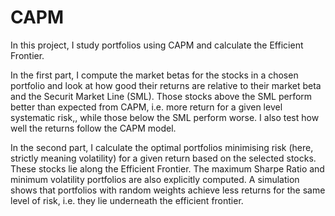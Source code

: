 # CAPM
In this project, I study portfolios using CAPM and calculate the Efficient Frontier.

In the first part, I compute the market betas for the stocks in a chosen portfolio and look at how good their returns are relative to their market beta and the Securit Market Line (SML). Those stocks above the SML perform better than expected from CAPM, i.e. more return for a given level systematic risk,, while those below the SML perform worse. I also test how well the returns follow the CAPM model.

In the second part, I calculate the optimal portfolios minimising risk (here, strictly meaning volatility) for a given return based on the selected stocks. These stocks lie along the Efficient Frontier. The maximum Sharpe Ratio and minimum volatility portfolios are also explicitly computed. A simulation shows that portfolios with random weights achieve less returns for the same level of risk, i.e. they lie underneath the efficient frontier.
